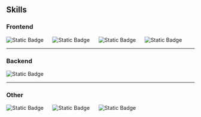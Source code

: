 ## Skills

### Frontend

![Static Badge](https://img.shields.io/badge/Leptos-FF6?style=for-the-badge&logo=Rust&logoColor=black&logoSize=auto&labelColor=&link=https%3A%2F%2Fleptos.dev%2F)
&nbsp;&nbsp;&nbsp;&nbsp;
![Static Badge](https://img.shields.io/badge/Yew-FF6?style=for-the-badge&logo=Rust&logoColor=black&logoSize=auto&labelColor=&link=https%3A%2F%2Fyew.rs%2F)
&nbsp;&nbsp;&nbsp;&nbsp;
![Static Badge](https://img.shields.io/badge/html-FF6?style=for-the-badge&logo=html5&logoColor=orange&logoSize=auto&labelColor=&link=https%3A%2F%2Fhtml.com%2F)
&nbsp;&nbsp;&nbsp;&nbsp;
![Static Badge](https://img.shields.io/badge/sass-FF6?style=for-the-badge&logo=sass&logoColor=dark-pink&logoSize=auto&labelColor=&link=https%3A%2F%2Fsass-lang.com%2F)

---

### Backend

![Static Badge](https://img.shields.io/badge/Axum-FF6?style=for-the-badge&logo=Rust&logoColor=black&logoSize=auto&labelColor=&link=https%3A%2F%2Fgithub.com%2Ftokio-rs%2Faxum)

---

### Other

![Static Badge](https://img.shields.io/badge/Docker-FF6?style=for-the-badge&logo=Docker&logoColor=blue&logoSize=auto&labelColor=&link=https%3A%2F%2Fwww.docker.com%2F)
&nbsp;&nbsp;&nbsp;&nbsp;
![Static Badge](https://img.shields.io/badge/Nginx-FF6?style=for-the-badge&logo=Nginx&logoColor=darkgreen&logoSize=auto&labelColor=&link=https%3A%2F%2Fnginx.org%2F)
&nbsp;&nbsp;&nbsp;&nbsp;
![Static Badge](https://img.shields.io/badge/Linux-FF6?style=for-the-badge&logo=Linux&logoColor=black&logoSize=auto&labelColor=&link=https%3A%2F%2Fwww.linux.org%2F)